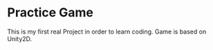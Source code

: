 # Practice Game
 
This is my first real Project in order to learn coding.
Game is based on Unity2D.
